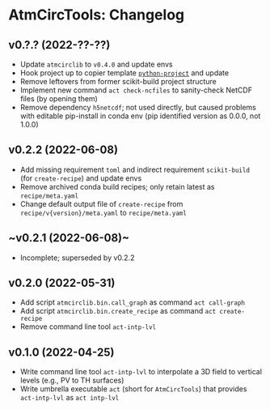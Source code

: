 # AtmCircTools: Changelog

## v0.?.? (2022-??-??)

- Update `atmcirclib` to `v0.4.0` and update envs
- Hook project up to copier template [`python-project`](https://git.iac.ethz.ch/atmcirc/templates/python-project) and update
- Remove leftovers from former scikit-build project structure
- Implement new command `act check-ncfiles` to sanity-check NetCDF files (by opening them)
- Remove dependency `h5netcdf`; not used directly, but caused problems with editable pip-install in conda env (pip identified version as 0.0.0, not 1.0.0)

## v0.2.2 (2022-06-08)

- Add missing requirement `toml` and indirect requirement `scikit-build` (for `create-recipe`) and update envs
- Remove archived conda build recipes; only retain latest as `recipe/meta.yaml`
- Change default output file of `create-recipe` from `recipe/v{version}/meta.yaml` to `recipe/meta.yaml`

## ~v0.2.1 (2022-06-08)~

- Incomplete; superseded by v0.2.2

## v0.2.0 (2022-05-31)

- Add script `atmcirclib.bin.call_graph` as command `act call-graph`
- Add script `atmcirclib.bin.create_recipe` as command `act create-recipe`
- Remove command line tool `act-intp-lvl`

## v0.1.0 (2022-04-25)

- Write command line tool `act-intp-lvl` to interpolate a 3D field to vertical levels (e.g., PV to TH surfaces)
- Write umbrella executable `act` (short for `AtmCircTools`) that provides `act-intp-lvl` as `act intp-lvl`
